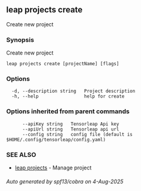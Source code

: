 ## leap projects create

Create new project

### Synopsis

Create new project

```
leap projects create [projectName] [flags]
```

### Options

```
  -d, --description string   Project description
  -h, --help                 help for create
```

### Options inherited from parent commands

```
      --apiKey string   Tensorleap Api key
      --apiUrl string   Tensorleap api url
      --config string   config file (default is $HOME/.config/tensorleap/config.yaml)
```

### SEE ALSO

* [leap projects](leap_projects.md)	 - Manage project

###### Auto generated by spf13/cobra on 4-Aug-2025
